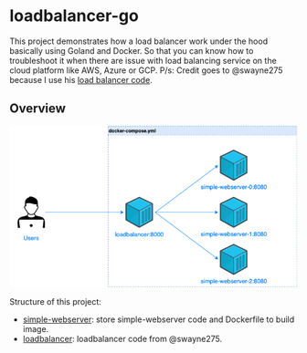 # loadbalancer-go
This project demonstrates how a load balancer work under the hood basically using Goland and Docker. So that you can know how to troubleshoot it when there are issue with load balancing service on the cloud platform like AWS, Azure or GCP.
P/s: Credit goes to @swayne275 because I use his [load balancer code](https://github.com/swayne275/load-balancer-proxy).

## Overview

![Diagram](./docs/loadbalancer.drawio.png)

Structure of this project:
- [simple-webserver](./simple-webserver/): store simple-webserver code and Dockerfile to build image.
- [loadbalancer](./loadbalancer/): loadbalancer code from @swayne275.

